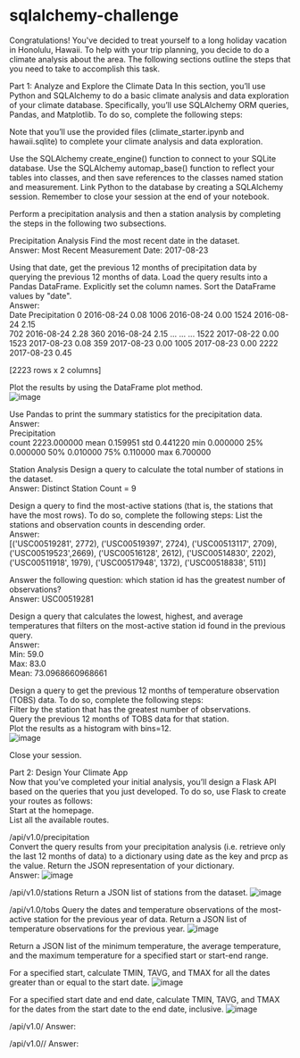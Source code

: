 # sqlalchemy-challenge

Congratulations! You've decided to treat yourself to a long holiday vacation in Honolulu, Hawaii. To help with your trip planning, you decide to do a climate analysis about the area. The following sections outline the steps that you need to take to accomplish this task.

Part 1: Analyze and Explore the Climate Data
In this section, you’ll use Python and SQLAlchemy to do a basic climate analysis and data exploration of your climate database. Specifically, you’ll use SQLAlchemy ORM queries, Pandas, and Matplotlib. To do so, complete the following steps:

Note that you’ll use the provided files (climate_starter.ipynb and hawaii.sqlite) to complete your climate analysis and data exploration.

Use the SQLAlchemy create_engine() function to connect to your SQLite database.
Use the SQLAlchemy automap_base() function to reflect your tables into classes, and then save references to the classes named station and measurement.
Link Python to the database by creating a SQLAlchemy session.
Remember to close your session at the end of your notebook.

Perform a precipitation analysis and then a station analysis by completing the steps in the following two subsections.

Precipitation Analysis
Find the most recent date in the dataset.  
  Answer: Most Recent Measurement Date: 2017-08-23

Using that date, get the previous 12 months of precipitation data by querying the previous 12 months of data.
Load the query results into a Pandas DataFrame. Explicitly set the column names. Sort the DataFrame values by "date".  
  Answer:  
        Date        Precipitation
  0     2016-08-24           0.08
  1006  2016-08-24           0.00
  1524  2016-08-24           2.15  
  702   2016-08-24           2.28
  360   2016-08-24           2.15
  ...          ...            ...
  1522  2017-08-22           0.00
  1523  2017-08-23           0.08
  359   2017-08-23           0.00
  1005  2017-08-23           0.00
  2222  2017-08-23           0.45

[2223 rows x 2 columns]

Plot the results by using the DataFrame plot method.  
![image](https://github.com/mcjauregui/sqlalchemy-challenge/assets/151464511/2dd8ee07-4f55-4c9f-8e8b-f3067d4c5bc8)

Use Pandas to print the summary statistics for the precipitation data.    
  Answer:    
         Precipitation  
  count    2223.000000
  mean        0.159951
  std         0.441220
  min         0.000000
  25%         0.000000
  50%         0.010000
  75%         0.110000
  max         6.700000


Station Analysis
Design a query to calculate the total number of stations in the dataset.  
  Answer: Distinct Station Count = 9  

Design a query to find the most-active stations (that is, the stations that have the most rows). To do so, complete the following steps:
List the stations and observation counts in descending order.  
  Answer:   
  [('USC00519281', 2772), ('USC00519397', 2724), ('USC00513117', 2709), ('USC00519523',2669),
  ('USC00516128', 2612), ('USC00514830', 2202), ('USC00511918', 1979), ('USC00517948', 1372),
  ('USC00518838', 511)]
  
Answer the following question: which station id has the greatest number of observations?  
  Answer: USC00519281  

Design a query that calculates the lowest, highest, and average temperatures that filters on the most-active station id found in the previous query.  
  Answer:   
    Min: 59.0  
    Max: 83.0  
    Mean: 73.0968660968661  

Design a query to get the previous 12 months of temperature observation (TOBS) data. To do so, complete the following steps:  
Filter by the station that has the greatest number of observations.  
Query the previous 12 months of TOBS data for that station.  
Plot the results as a histogram with bins=12.    
![image](https://github.com/mcjauregui/sqlalchemy-challenge/assets/151464511/1282164e-532b-435f-aa41-975699b0378b)

Close your session.

Part 2: Design Your Climate App  
Now that you’ve completed your initial analysis, you’ll design a Flask API based on the queries that you just developed. To do so, use Flask to create your routes as follows:  
Start at the homepage.  
List all the available routes.  

/api/v1.0/precipitation  
Convert the query results from your precipitation analysis (i.e. retrieve only the last 12 months of data) to a dictionary using date as the key and prcp as the value.
Return the JSON representation of your dictionary.  
  Answer: ![image](https://github.com/mcjauregui/sqlalchemy-challenge/assets/151464511/7aafd206-5e8f-4d5c-a66d-f4f4fb1e54fa)

/api/v1.0/stations
Return a JSON list of stations from the dataset.
![image](https://github.com/mcjauregui/sqlalchemy-challenge/assets/151464511/5ec0316b-9f2d-4b05-a913-ae241c09329e)

/api/v1.0/tobs
Query the dates and temperature observations of the most-active station for the previous year of data.
Return a JSON list of temperature observations for the previous year.
![image](https://github.com/mcjauregui/sqlalchemy-challenge/assets/151464511/bcc0000b-93fe-42a6-b69e-cfa5f25add6f)

Return a JSON list of the minimum temperature, the average temperature, and the maximum temperature for a specified start or start-end range.

For a specified start, calculate TMIN, TAVG, and TMAX for all the dates greater than or equal to the start date.
![image](https://github.com/mcjauregui/sqlalchemy-challenge/assets/151464511/c0b86180-cd84-4527-94c6-4ab23fd78f3d)

For a specified start date and end date, calculate TMIN, TAVG, and TMAX for the dates from the start date to the end date, inclusive.
![image](https://github.com/mcjauregui/sqlalchemy-challenge/assets/151464511/8b633f64-7e7a-4a88-b5a6-f308d30f5c64)


/api/v1.0/<start> 
Answer: 

/api/v1.0/<start>/<end>
Answer:
